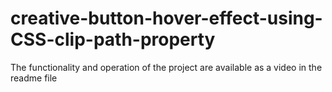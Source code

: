 # creative-button-hover-effect-using-CSS-clip-path-property
The functionality and operation of the project are available as a video in the readme file
